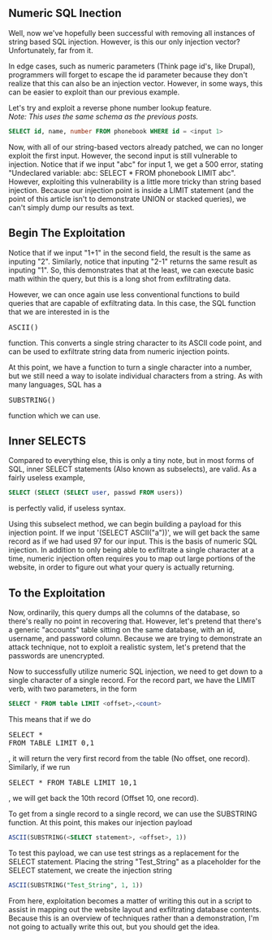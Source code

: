 Numeric SQL Inection
---

Well, now we've hopefully been successful with removing all instances of string
based SQL injection. However, is this our only injection vector? Unfortunately,
far from it.


In edge cases, such as numeric parameters (Think page id's, like
Drupal), programmers will forget to escape the id parameter because they don't
realize that this can also be an injection vector. However, in some ways, this
can be easier to exploit than our previous example.


Let's try and exploit a reverse phone number lookup feature.  
*Note: This uses the same schema as the previous posts.*

```SQL
SELECT id, name, number FROM phonebook WHERE id = <input 1>
```


Now, with all of our string-based vectors already patched, we can no longer
exploit the first input. However, the second input is still vulnerable to
injection. Notice that if we input "abc" for input 1, we get a 500 error, stating
"Undeclared variable: abc: SELECT * FROM phonebook LIMIT abc". However, exploiting
this vulnerability is a little more tricky than string based injection. Because
our injection point is inside a LIMIT statement (and the point of this article
isn't to demonstrate UNION or stacked queries), we can't simply dump our results
as text.


Begin The Exploitation
---

Notice that if we input "1+1" in the second field, the result is the same as
inputing "2". Similarly, notice that inputing "2-1" returns the same result as
inputing "1". So, this demonstrates that at the least, we can execute basic math
within the query, but this is a long shot from exfiltrating data.


However, we can once again use less conventional functions to build queries that
are capable of exfiltrating data. In this case, the SQL function that we are
interested in is the <pre class="prettyprint inline">ASCII()</pre> function.
This converts a single string character to its ASCII code point, and can be used
to exfiltrate string data from numeric injection points.


At this point, we have a function to turn a single character into a number, but
we still need a way to isolate individual characters from a string. As with many
languages, SQL has a <pre class="prettyprint inline">SUBSTRING()</pre> function
which we can use.


Inner SELECTS
---

Compared to everything else, this is only a tiny note, but in most forms of SQL,
inner SELECT statements (Also known as subselects), are valid. As a fairly useless
 example,
```SQL
SELECT (SELECT (SELECT user, passwd FROM users))
```
is perfectly valid, if useless syntax.


Using this subselect method, we can begin building a payload for this injection
point. If we input '(SELECT ASCII("a"))', we will get back the same record as if
we had used 97 for our input. This is the basis of numeric SQL injection. In
addition to only being able to exfiltrate a single character at a time, numeric
injection often requires you to map out large portions of the website, in order
to figure out what your query is actually returning.


To the Exploitation
---

Now, ordinarily, this query dumps all the columns of the database, so there's
really no point in recovering that. However, let's pretend that there's a generic
"accounts" table sitting on the same database, with an id, username, and password
column. Because we are trying to demonstrate an attack technique, not to exploit
a realistic system, let's pretend that the passwords are unencrypted.


Now to successfully utilize numeric SQL injection, we need to get down to a single
character of a single record. For the record part, we have the LIMIT verb, with two
parameters, in the form
```SQL
SELECT * FROM table LIMIT <offset>,<count>
```
This means that if we do <pre class="prettyprint inline">SELECT * FROM TABLE LIMIT
0,1</pre>, it will return the very first record from the table (No offset, one
record). Similarly, if we run <pre class="prettyprint inline">SELECT * FROM TABLE
LIMIT 10,1</pre>, we will get back the 10th record (Offset 10, one record).


To get from a single record to a single record, we can use the SUBSTRING function.
At this point, this makes our injection payload
```SQL
ASCII(SUBSTRING(<SELECT statement>, <offset>, 1))
```

To test this payload, we can use test strings as a replacement for the SELECT
statement. Placing the string "Test_String" as a placeholder for the SELECT statement,
we create the injection string

```SQL
ASCII(SUBSTRING("Test_String", 1, 1))
```

From here, exploitation becomes a matter of writing this out in a script to assist
in mapping out the website layout and exfiltrating database contents. Because this
is an overview of techniques rather than a demonstration, I'm not going to actually
write this out, but you should get the idea.
